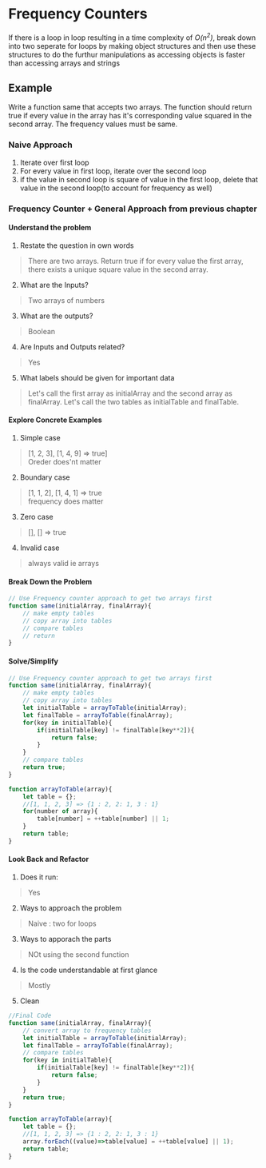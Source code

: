 # Frequency Counters

If there is a loop in loop resulting in a time complexity of _O(n<sup>2</sup>)_, break down into two seperate for loops by making object structures and then use these structures to do the furthur manipulations as accessing objects is faster than accessing arrays and strings

## Example

Write a function same that accepts two arrays. The function should return true if every value in the array has it's corresponding value squared in the second array. The frequency values must be same.

 ### Naive Approach

 1. Iterate over first loop
 2. For every value in first loop, iterate over the second loop
 3. if the value in second loop is square of value in the first loop, delete that value in the second loop(to account for frequency as well)

 ### Frequency Counter + General Approach from previous chapter

 #### Understand the problem
 
 1. Restate the question in own words
 > There are two arrays. Return true if for every value the first array, there exists a unique square value in the second array. 

 2. What are the Inputs?
 > Two arrays of numbers

 3. What are the outputs?
 > Boolean

 4. Are Inputs and Outputs related?
 > Yes

 5. What labels should be given for important data
 > Let's call the first array as initialArray and the second array as finalArray. Let's call the two tables as initialTable and finalTable.

#### Explore Concrete Examples
1. Simple case
> [1, 2, 3], [1, 4, 9] => true] <br>
> Oreder does'nt matter

2. Boundary case
> [1, 1, 2], [1, 4, 1] => true <br>
> frequency does matter

3. Zero case
> [], [] => true

4. Invalid case
> always valid ie arrays

#### Break Down the Problem
```javascript
// Use Frequency counter approach to get two arrays first
function same(initialArray, finalArray){
	// make empty tables
	// copy array into tables
	// compare tables
	// return
}
```

#### Solve/Simplify
```javascript
// Use Frequency counter approach to get two arrays first
function same(initialArray, finalArray){
	// make empty tables
	// copy array into tables
	let initialTable = arrayToTable(initialArray);
	let finalTable = arrayToTable(finalArray);
	for(key in initialTable){
		if(initialTable[key] != finalTable[key**2]){
			return false;
		}
	}
	// compare tables
	return true;
}

function arrayToTable(array){
	let table = {};
	//[1, 1, 2, 3] => {1 : 2, 2: 1, 3 : 1}
	for(number of array){
		table[number] = ++table[number] || 1;
	}
	return table;
}
```

#### Look Back and Refactor
1. Does it run:
> Yes
2. Ways to approach the problem
> Naive : two for loops
3. Ways to apporach the parts
> NOt using the second function
4. Is the code understandable at first glance
> Mostly
5. Clean
```javascript
//Final Code
function same(initialArray, finalArray){
	// convert array to frequency tables
	let initialTable = arrayToTable(initialArray);
    let finalTable = arrayToTable(finalArray);
	// compare tables
	for(key in initialTable){
		if(initialTable[key] != finalTable[key**2]){
			return false;
		}
	}
	return true;
}

function arrayToTable(array){
	let table = {};
	//[1, 1, 2, 3] => {1 : 2, 2: 1, 3 : 1}
    array.forEach((value)=>table[value] = ++table[value] || 1);
	return table;
}
```